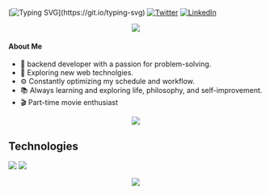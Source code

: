 
[![Typing SVG](https://readme-typing-svg.herokuapp.com?font=Fira+Code&weight=600&size=28&duration=2500&pause=200&color=AFC8AD&random=false&width=435&lines=Hi%2C+I'm+Yash+%F0%9F%91%8B%F0%9F%8F%BC;Connect+with+me!)](https://git.io/typing-svg)  
[![Twitter](https://skillicons.dev/icons?i=twitter)]()
[![LinkedIn](https://skillicons.dev/icons?i=linkedin)](https://www.linkedin.com/in/yash-gupta-0910ba272/)

<p align="center"><img src= 'https://capsule-render.vercel.app/api?type=rect&color=gradient&height=2.5'/></p>  

#### About Me
- 🚀 backend developer with a passion for problem-solving.
- 🤔 Exploring new web technolgies.
- ⚙️ Constantly optimizing my schedule and workflow.
- 📚 Always learning and exploring life, philosophy, and self-improvement.
- 🎬 Part-time movie enthusiast

<p align="center"><img src= 'https://capsule-render.vercel.app/api?type=rect&color=gradient&height=2.5'/></p>

## Technologies
 
<img src = "https://skillicons.dev/icons?i=mysql,html,css,js,bootstrap,python,mongodb,php,cisco packet traser, django,postgres&theme=dark" >
<img src = "https://skillicons.dev/icons?i=vscode,powerbi,excel,github&theme=dark">

<p align="center"><img src= 'https://capsule-render.vercel.app/api?type=rect&color=gradient&height=2.5'/></p>




